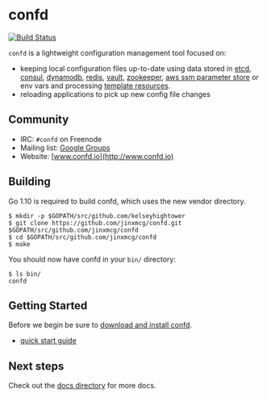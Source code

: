 # confd

[![Build Status](https://travis-ci.org/jinxmcg/confd.svg?branch=master)](https://travis-ci.org/jinxmcg/confd)

`confd` is a lightweight configuration management tool focused on:

* keeping local configuration files up-to-date using data stored in [etcd](https://github.com/coreos/etcd),
  [consul](http://consul.io), [dynamodb](http://aws.amazon.com/dynamodb/), [redis](http://redis.io),
  [vault](https://vaultproject.io), [zookeeper](https://zookeeper.apache.org), [aws ssm parameter store](https://aws.amazon.com/ec2/systems-manager/) or env vars and processing [template resources](docs/template-resources.md).
* reloading applications to pick up new config file changes

## Community

* IRC: `#confd` on Freenode
* Mailing list: [Google Groups](https://groups.google.com/forum/#!forum/confd-users)
* Website: [www.confd.io](http://www.confd.io)

## Building

Go 1.10 is required to build confd, which uses the new vendor directory.

```
$ mkdir -p $GOPATH/src/github.com/kelseyhightower
$ git clone https://github.com/jinxmcg/confd.git $GOPATH/src/github.com/jinxmcg/confd
$ cd $GOPATH/src/github.com/jinxmcg/confd
$ make
```

You should now have confd in your `bin/` directory:

```
$ ls bin/
confd
```

## Getting Started

Before we begin be sure to [download and install confd](docs/installation.md).

* [quick start guide](docs/quick-start-guide.md)

## Next steps

Check out the [docs directory](docs) for more docs.
